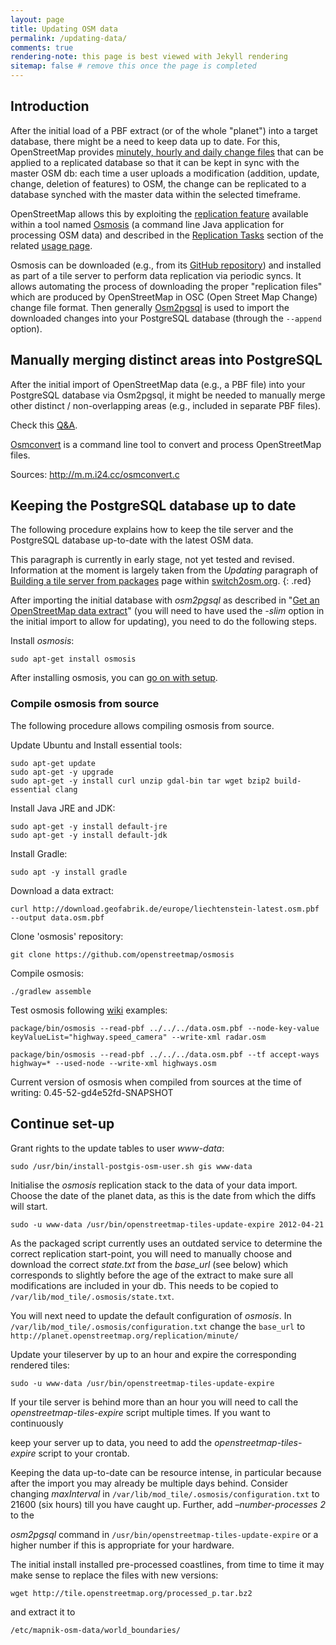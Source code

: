 ```yaml
---
layout: page
title: Updating OSM data
permalink: /updating-data/
comments: true
rendering-note: this page is best viewed with Jekyll rendering
sitemap: false # remove this once the page is completed
---
```


## Introduction

After the initial load of a PBF extract (or of the whole "planet") into a target database, there might be a need to keep data up to date. For this, OpenStreetMap provides [minutely, hourly and daily change files](http://wiki.openstreetmap.org/wiki/Planet.osm/diffs) that can be applied to a replicated database so that it can be kept in sync with the master OSM db: each time a user uploads a modification (addition, update, change, deletion of features) to OSM, the change can be replicated to a database synched with the master data within the selected timeframe.

OpenStreetMap allows this by exploiting the [replication feature](http://wiki.openstreetmap.org/wiki/Osmosis/Replication) available within a tool named [Osmosis](http://wiki.openstreetmap.org/wiki/Osmosis) (a command line Java application for processing OSM data) and described in the [Replication Tasks](http://wiki.openstreetmap.org/wiki/Osmosis/Detailed_Usage_0.45#Replication_Tasks) section of the related [usage page](http://wiki.openstreetmap.org/wiki/Osmosis/Detailed_Usage).

Osmosis can be downloaded (e.g., from its [GitHub repository](https://github.com/openstreetmap/osmosis)) and installed as part of a tile server to perform data replication via periodic syncs. It allows automating the process of downloading the proper "replication files" which are produced by OpenStreetMap in OSC (Open Street Map Change) change file format. Then generally [Osm2pgsql](http://wiki.openstreetmap.org/wiki/Osm2pgsql) is used to import the downloaded changes into your PostgreSQL database (through the `--append` option).

## Manually merging distinct areas into PostgreSQL

After the initial import of OpenStreetMap data (e.g., a PBF file) into your PostgreSQL database via Osm2pgsql, it might be needed to manually merge other distinct / non-overlapping areas (e.g., included in separate PBF files).

Check this [Q&A](https://gis.stackexchange.com/questions/186754/how-to-quickly-load-two-distinct-areas-into-postgis-without-using-append-flag).

[Osmconvert](http://wiki.openstreetmap.org/wiki/Osmconvert) is a command line tool to convert and process OpenStreetMap files.

Sources: http://m.m.i24.cc/osmconvert.c

## Keeping the PostgreSQL database up to date

The following procedure explains how to keep the tile server and the PostgreSQL database up-to-date with the latest OSM data.

This paragraph is currently in early stage, not yet tested and revised. Information at the moment is largely taken from the *Updating* paragraph of [Building a tile server from packages](https://switch2osm.org/serving-tiles/building-a-tile-server-from-packages) page within [switch2osm.org](https://switch2osm.org).
{: .red}

After importing the initial database with *osm2pgsql* as described in "[Get an OpenStreetMap data extract](../tile-server-ubuntu#get-an-openstreetmap-data-extract)" (you will need to have used the *-slim* option in the initial import to allow for updating), you need to do the following steps.

Install *osmosis*:

    sudo apt-get install osmosis

After installing osmosis, you can [go on with setup](#continue-set-up).

### Compile osmosis from source

The following procedure allows compiling osmosis from source.

Update Ubuntu and Install essential tools:

    sudo apt-get update
    sudo apt-get -y upgrade
    sudo apt-get -y install curl unzip gdal-bin tar wget bzip2 build-essential clang

Install Java JRE and JDK:

    sudo apt-get -y install default-jre
    sudo apt-get -y install default-jdk

Install Gradle:

    sudo apt -y install gradle

Download a data extract:

    curl http://download.geofabrik.de/europe/liechtenstein-latest.osm.pbf --output data.osm.pbf

Clone 'osmosis' repository:

    git clone https://github.com/openstreetmap/osmosis

Compile osmosis:

    ./gradlew assemble

Test osmosis following [wiki](http://wiki.openstreetmap.org/wiki/Osmosis) examples:

    package/bin/osmosis --read-pbf ../../../data.osm.pbf --node-key-value keyValueList="highway.speed_camera" --write-xml radar.osm
    
    package/bin/osmosis --read-pbf ../../../data.osm.pbf --tf accept-ways highway=* --used-node --write-xml highways.osm

Current version of osmosis when compiled from sources at the time of writing: 0.45-52-gd4e52fd-SNAPSHOT

## Continue set-up

Grant rights to the update tables to user *www-data*:

    sudo /usr/bin/install-postgis-osm-user.sh gis www-data

Initialise the *osmosis* replication stack to the data of your data import. Choose the date of the planet data, as this is the date from which the diffs will start.

    sudo -u www-data /usr/bin/openstreetmap-tiles-update-expire 2012-04-21

As the packaged script currently uses an outdated service to determine the correct replication start-point, you will need to manually choose and download the correct *state.txt* from the *base_url* (see below) which corresponds to slightly before the age of the extract to make sure all modifications are included in your db. This needs to be copied to `/var/lib/mod_tile/.osmosis/state.txt`.

You will next need to update the default configuration of *osmosis*. In `/var/lib/mod_tile/.osmosis/configuration.txt` change the `base_url` to `http://planet.openstreetmap.org/replication/minute/`

Update your tileserver by up to an hour and expire the corresponding rendered tiles:

    sudo -u www-data /usr/bin/openstreetmap-tiles-update-expire

If your tile server is behind more than an hour you will need to call the *openstreetmap-tiles-expire* script multiple times. If you want to continuously 

keep your server up to data, you need to add the *openstreetmap-tiles-expire* script to your crontab.

Keeping the data up-to-date can be resource intense, in particular because after the import you may already be multiple days behind. Consider changing *maxInterval* in `/var/lib/mod_tile/.osmosis/configuration.txt` to 21600 (six hours) till you have caught up. Further, add *–number-processes 2* to the 

*osm2pgsql* command in `/usr/bin/openstreetmap-tiles-update-expire` or a higher number if this is appropriate for your hardware.

The initial install installed pre-processed coastlines, from time to time it may make sense to replace the files with new versions:

    wget http://tile.openstreetmap.org/processed_p.tar.bz2

and extract it to

    /etc/mapnik-osm-data/world_boundaries/
